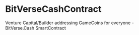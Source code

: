# BitVerseCashContract
Venture Capital/Builder addressing GameCoins for everyone - BitVerse.Cash SmartContract
